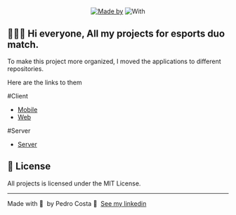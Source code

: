 <h1 align="center">
	
</h1>

<p align="center">
	<a href="https://www.linkedin.com/in/pehcst/" target="_blank" rel="noopener noreferrer"><img alt="Made by" src="https://img.shields.io/badge/made%20by-Pedro%20Costa-%581845"></a>
	<img alt="With" src="https://img.shields.io/badge/and-Rocketseat-664BB1">
</p>

## 👨🏻‍💻 Hi everyone, All my projects for esports duo match.

To make this project more organized, I moved the applications to different repositories.

Here are the links to them

#Client
- [Mobile](https://github.com/pehcst/e-sports-mobile)
- [Web](https://github.com/pehcst/e-sports-web)

#Server
- [Server](https://github.com/pehcst/e-sports-server)


## 📝 License

All projects is licensed under the MIT License.

---

Made with 💜 &nbsp;by Pedro Costa 👋 &nbsp;[See my linkedin](https://www.linkedin.com/in/pehcst/)

